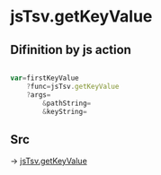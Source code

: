 # jsTsv.getKeyValue

## Difinition by js action

```js.js

var=firstKeyValue
	?func=jsTsv.getKeyValue
	?args=
		&pathString=
		&keyString=
```

## Src

-> [jsTsv.getKeyValue](https://github.com/puutaro/CommandClick/blob/master/app/src/main/java/com/puutaro/commandclick/fragment_lib/terminal_fragment/js_interface/tsv/JsTsv.kt#L113)


